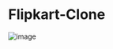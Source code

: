 # Flipkart-Clone

![image](https://github.com/VatsalDoshi/Flipkart-Clone/assets/114709734/6eb509b3-b0ed-472e-913b-215751771c2b)


